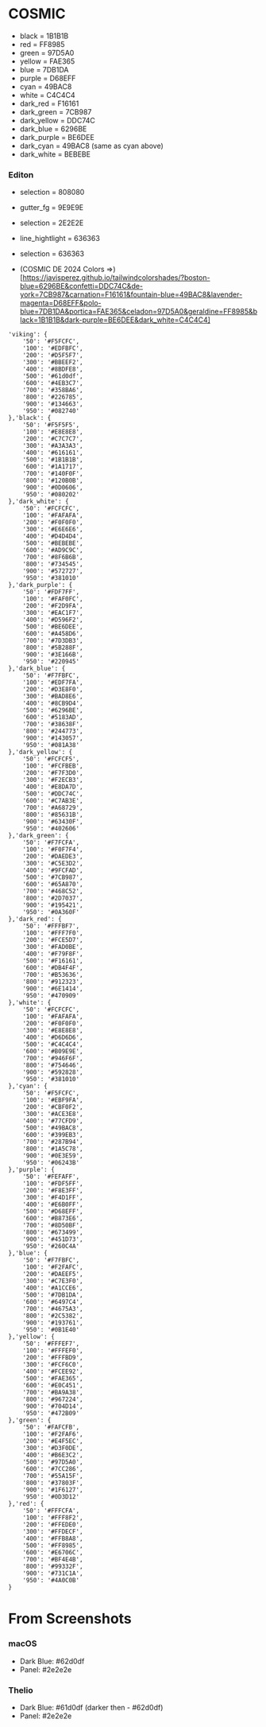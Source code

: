 # COSMIC

- black = 1B1B1B
- red = FF8985
- green = 97D5A0
- yellow = FAE365
- blue = 7DB1DA
- purple = D68EFF
- cyan = 49BAC8
- white = C4C4C4
- dark_red = F16161
- dark_green = 7CB987
- dark_yellow = DDC74C
- dark_blue = 6296BE
- dark_purple = BE6DEE
- dark_cyan = 49BAC8 (same as cyan above)
- dark_white = BEBEBE

### Editon
- selection = 808080
- gutter_fg = 9E9E9E
- selection = 2E2E2E
- line_hightlight = 636363
- selection = 636363

- (COSMIC DE 2024 Colors &rArr;)[https://javisperez.github.io/tailwindcolorshades/?boston-blue=6296BE&confetti=DDC74C&de-york=7CB987&carnation=F16161&fountain-blue=49BAC8&lavender-magenta=D68EFF&polo-blue=7DB1DA&portica=FAE365&celadon=97D5A0&geraldine=FF8985&black=1B1B1B&dark-purple=BE6DEE&dark_white=C4C4C4]

```
'viking': {
    '50': '#F5FCFC',
    '100': '#EDFBFC',
    '200': '#D5F5F7',
    '300': '#BBEEF2',
    '400': '#8BDFE8',
    '500': '#61d0df',
    '600': '#4EB3C7',
    '700': '#358BA6',
    '800': '#226785',
    '900': '#134663',
    '950': '#082740'
},'black': {
    '50': '#F5F5F5', 
    '100': '#E8E8E8', 
    '200': '#C7C7C7', 
    '300': '#A3A3A3', 
    '400': '#616161', 
    '500': '#1B1B1B', 
    '600': '#1A1717', 
    '700': '#140F0F', 
    '800': '#120B0B', 
    '900': '#0D0606', 
    '950': '#080202'
},'dark_white': {
    '50': '#FCFCFC', 
    '100': '#FAFAFA', 
    '200': '#F0F0F0', 
    '300': '#E6E6E6', 
    '400': '#D4D4D4', 
    '500': '#BEBEBE', 
    '600': '#AD9C9C', 
    '700': '#8F6B6B', 
    '800': '#734545', 
    '900': '#572727', 
    '950': '#381010'
},'dark_purple': {
    '50': '#FDF7FF', 
    '100': '#FAF0FC', 
    '200': '#F2D9FA', 
    '300': '#EAC1F7', 
    '400': '#D596F2', 
    '500': '#BE6DEE', 
    '600': '#A458D6', 
    '700': '#7D3DB3', 
    '800': '#5B288F', 
    '900': '#3E166B', 
    '950': '#220945'
},'dark_blue': {
    '50': '#F7FBFC', 
    '100': '#EDF7FA', 
    '200': '#D3E8F0', 
    '300': '#BAD8E6', 
    '400': '#8CB9D4', 
    '500': '#6296BE', 
    '600': '#5183AD', 
    '700': '#38638F', 
    '800': '#244773', 
    '900': '#143057', 
    '950': '#081A38'
},'dark_yellow': {
    '50': '#FCFCF5', 
    '100': '#FCFBEB', 
    '200': '#F7F3D0', 
    '300': '#F2ECB3', 
    '400': '#E8DA7D', 
    '500': '#DDC74C', 
    '600': '#C7AB3E', 
    '700': '#A68729', 
    '800': '#85631B', 
    '900': '#63430F', 
    '950': '#402606'
},'dark_green': {
    '50': '#F7FCFA', 
    '100': '#F0F7F4', 
    '200': '#DAEDE3', 
    '300': '#C5E3D2', 
    '400': '#9FCFAD', 
    '500': '#7CB987', 
    '600': '#65A870', 
    '700': '#468C52', 
    '800': '#2D7037', 
    '900': '#195421', 
    '950': '#0A360F'
},'dark_red': {
    '50': '#FFFBF7', 
    '100': '#FFF7F0', 
    '200': '#FCE5D7', 
    '300': '#FAD0BE', 
    '400': '#F79F8F', 
    '500': '#F16161', 
    '600': '#DB4F4F', 
    '700': '#B53636', 
    '800': '#912323', 
    '900': '#6E1414', 
    '950': '#470909'
},'white': {
    '50': '#FCFCFC', 
    '100': '#FAFAFA', 
    '200': '#F0F0F0', 
    '300': '#E8E8E8', 
    '400': '#D6D6D6', 
    '500': '#C4C4C4', 
    '600': '#B09E9E', 
    '700': '#946F6F', 
    '800': '#754646', 
    '900': '#592828', 
    '950': '#381010'
},'cyan': {
    '50': '#F5FCFC', 
    '100': '#EBF9FA', 
    '200': '#CBF0F2', 
    '300': '#ACE3E8', 
    '400': '#77CFD9', 
    '500': '#49BAC8', 
    '600': '#399EB3', 
    '700': '#287B94', 
    '800': '#1A5C78', 
    '900': '#0E3E59', 
    '950': '#06243B'
},'purple': {
    '50': '#FEFAFF', 
    '100': '#FDF5FF', 
    '200': '#F8E3FF', 
    '300': '#F4D1FF', 
    '400': '#E6B0FF', 
    '500': '#D68EFF', 
    '600': '#B873E6', 
    '700': '#8D50BF', 
    '800': '#673499', 
    '900': '#451D73', 
    '950': '#260C4A'
},'blue': {
    '50': '#F7FBFC', 
    '100': '#F2FAFC', 
    '200': '#DAEEF5', 
    '300': '#C7E3F0', 
    '400': '#A1CCE6', 
    '500': '#7DB1DA', 
    '600': '#6497C4', 
    '700': '#4675A3', 
    '800': '#2C5382', 
    '900': '#193761', 
    '950': '#0B1E40'
},'yellow': {
    '50': '#FFFEF7', 
    '100': '#FFFEF0', 
    '200': '#FFFBD9', 
    '300': '#FCF6C0', 
    '400': '#FCEE92', 
    '500': '#FAE365', 
    '600': '#E0C451', 
    '700': '#BA9A38', 
    '800': '#967224', 
    '900': '#704D14', 
    '950': '#472B09'
},'green': {
    '50': '#FAFCFB', 
    '100': '#F2FAF6', 
    '200': '#E4F5EC', 
    '300': '#D3F0DE', 
    '400': '#B6E3C2', 
    '500': '#97D5A0', 
    '600': '#7CC286', 
    '700': '#55A15F', 
    '800': '#37803F', 
    '900': '#1F6127', 
    '950': '#0D3D12'
},'red': {
    '50': '#FFFCFA', 
    '100': '#FFF8F2', 
    '200': '#FFEDE0', 
    '300': '#FFDECF', 
    '400': '#FFB8A8', 
    '500': '#FF8985', 
    '600': '#E6706C', 
    '700': '#BF4E4B', 
    '800': '#99332F', 
    '900': '#731C1A', 
    '950': '#4A0C0B'
}
```

# From Screenshots
### macOS
- Dark Blue: #62d0df
- Panel: #2e2e2e

### Thelio

- Dark Blue: #61d0df (darker then - #62d0df)
- Panel: #2e2e2e
